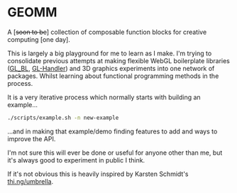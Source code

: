 # GEOMM

A [~~soon to be~~] collection of composable function blocks for creative computing [one day].

This is largely a big playground for me to learn as I make. I'm trying to consolidate previous attempts at making flexible WebGL boilerplate libraries ([GL_BL](https://github.com/joshmurr/webgl_boilerplate), [GL-Handler](https://github.com/joshmurr/gl-handler)) and 3D graphics experiments into one network of packages. Whilst learning about functional programming methods in the process.

It is a very iterative process which normally starts with building an example...

```bash
./scripts/example.sh -n new-example
```

...and in making that example/demo finding features to add and ways to improve the API.

I'm not sure this will ever be done or useful for anyone other than me, but it's always good to experiment in public I think.

If it's not obvious this is heavily inspired by Karsten Schmidt's [thi.ng/umbrella](https://github.com/thi-ng/umbrella).
